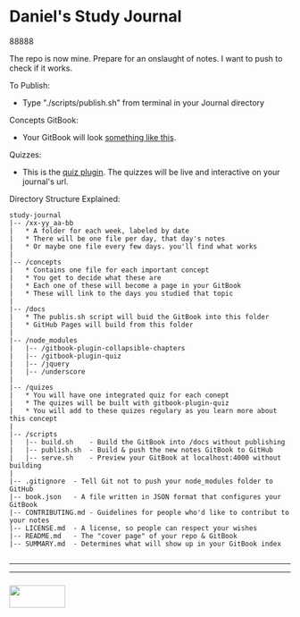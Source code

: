# Daniel's Study Journal

88888

The repo is now mine. Prepare for an onslaught of notes.
I want to push to check if it works.

To Publish:  
* Type "./scripts/publish.sh" from terminal in your Journal directory

Concepts GitBook:
* Your GitBook will look [something like this](https://elewa-academy.github.io/study-journal-template/).

Quizzes:
* This is the [quiz plugin](https://github.com/chudaol/gitbook-plugin-quiz). The quizzes will be live and interactive on your journal's url.

Directory Structure Explained:
```
study-journal
|-- /xx-yy_aa-bb
|   * A folder for each week, labeled by date
|   * There will be one file per day, that day's notes
|   * Or maybe one file every few days. you'll find what works
|
|-- /concepts
|   * Contains one file for each important concept
|   * You get to decide what these are
|   * Each one of these will become a page in your GitBook
|   * These will link to the days you studied that topic
|
|-- /docs
|   * The publis.sh script will buid the GitBook into this folder
|   * GitHub Pages will build from this folder
|
|-- /node_modules
|   |-- /gitbook-plugin-collapsible-chapters
|   |-- /gitbook-plugin-quiz
|   |-- /jquery
|   |-- /underscore
|
|-- /quizes
|   * You will have one integrated quiz for each conept
|   * The quizes will be built with gitbook-plugin-quiz
|   * You will add to these quizes regulary as you learn more about this concept
|
|-- /scripts
|   |-- build.sh    - Build the GitBook into /docs without publishing
|   |-- publish.sh  - Build & push the new notes GitBook to GitHub
|   |-- serve.sh    - Preview your GitBook at localhost:4000 without building
|
|-- .gitignore  - Tell Git not to push your node_modules folder to GitHub
|-- book.json   - A file written in JSON format that configures your GitBook
|-- CONTRIBUTING.md - Guidelines for people who'd like to contribut to your notes
|-- LICENSE.md  - A license, so people can respect your wishes
|-- README.md   - The "cover page" of your repo & GitBook
|-- SUMMARY.md  - Determines what will show up in your GitBook index


```


___
___
### <a href="http://elewa.education/blog" target="_blank"><img src="https://user-images.githubusercontent.com/18554853/34921062-506450ae-f97d-11e7-875f-6feeb26ad72d.png" width="100" height="40"/></a>
